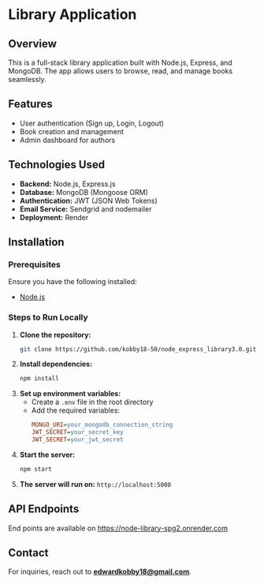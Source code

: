 # Library Application

## Overview
This is a full-stack library application built with Node.js, Express, and MongoDB. The app allows users to browse, read, and manage books seamlessly.

## Features
- User authentication (Sign up, Login, Logout)
- Book creation and management
- Admin dashboard for authors

## Technologies Used
- **Backend:** Node.js, Express.js
- **Database:** MongoDB (Mongoose ORM)
- **Authentication:** JWT (JSON Web Tokens)
- **Email Service:** Sendgrid and nodemailer
- **Deployment:** Render

## Installation

### Prerequisites
Ensure you have the following installed:
- [Node.js](https://nodejs.org/)

### Steps to Run Locally
1. **Clone the repository:**
   ```sh
   git clone https://github.com/kobby18-50/node_express_library3.0.git
   ```
2. **Install dependencies:**
   ```sh
   npm install
   ```
3. **Set up environment variables:**
   - Create a `.env` file in the root directory
   - Add the required variables:
     ```ini
     MONGO_URI=your_mongodb_connection_string
     JWT_SECRET=your_secret_key
     JWT_SECRET=your_jwt_secret
     ```
4. **Start the server:**
   ```sh
   npm start
   ```
5. **The server will run on:** `http://localhost:5000`

## API Endpoints
End points are available on https://node-library-spg2.onrender.com

## Contact
For inquiries, reach out to **edwardkobby18@gmail.com**.


